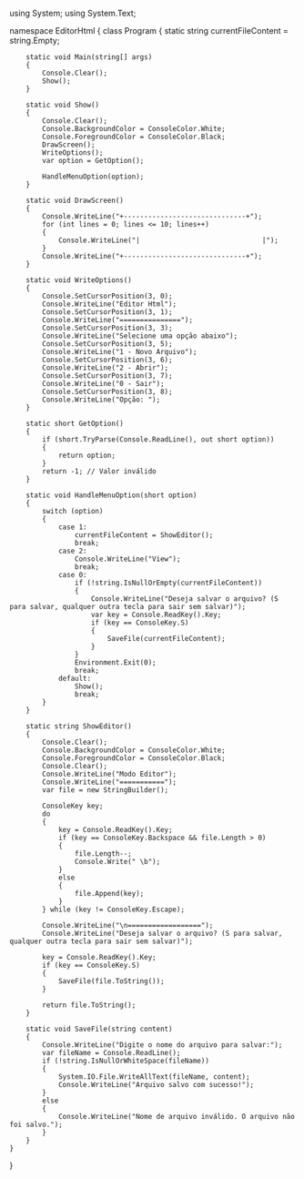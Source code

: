 using System;
using System.Text;

namespace EditorHtml
{
    class Program
    {
        static string currentFileContent = string.Empty;

        static void Main(string[] args)
        {
            Console.Clear();
            Show();
        }

        static void Show()
        {
            Console.Clear();
            Console.BackgroundColor = ConsoleColor.White;
            Console.ForegroundColor = ConsoleColor.Black;
            DrawScreen();
            WriteOptions();
            var option = GetOption();

            HandleMenuOption(option);
        }

        static void DrawScreen()
        {
            Console.WriteLine("+------------------------------+");
            for (int lines = 0; lines <= 10; lines++)
            {
                Console.WriteLine("|                              |");
            }
            Console.WriteLine("+------------------------------+");
        }

        static void WriteOptions()
        {
            Console.SetCursorPosition(3, 0);
            Console.WriteLine("Editor Html");
            Console.SetCursorPosition(3, 1);
            Console.WriteLine("===============");
            Console.SetCursorPosition(3, 3);
            Console.WriteLine("Selecione uma opção abaixo");
            Console.SetCursorPosition(3, 5);
            Console.WriteLine("1 - Novo Arquivo");
            Console.SetCursorPosition(3, 6);
            Console.WriteLine("2 - Abrir");
            Console.SetCursorPosition(3, 7);
            Console.WriteLine("0 - Sair");
            Console.SetCursorPosition(3, 8);
            Console.WriteLine("Opção: ");
        }

        static short GetOption()
        {
            if (short.TryParse(Console.ReadLine(), out short option))
            {
                return option;
            }
            return -1; // Valor inválido
        }

        static void HandleMenuOption(short option)
        {
            switch (option)
            {
                case 1:
                    currentFileContent = ShowEditor();
                    break;
                case 2:
                    Console.WriteLine("View");
                    break;
                case 0:
                    if (!string.IsNullOrEmpty(currentFileContent))
                    {
                        Console.WriteLine("Deseja salvar o arquivo? (S para salvar, qualquer outra tecla para sair sem salvar)");
                        var key = Console.ReadKey().Key;
                        if (key == ConsoleKey.S)
                        {
                            SaveFile(currentFileContent);
                        }
                    }
                    Environment.Exit(0);
                    break;
                default:
                    Show();
                    break;
            }
        }

        static string ShowEditor()
        {
            Console.Clear();
            Console.BackgroundColor = ConsoleColor.White;
            Console.ForegroundColor = ConsoleColor.Black;
            Console.Clear();
            Console.WriteLine("Modo Editor");
            Console.WriteLine("===========");
            var file = new StringBuilder();

            ConsoleKey key;
            do
            {
                key = Console.ReadKey().Key;
                if (key == ConsoleKey.Backspace && file.Length > 0)
                {
                    file.Length--;
                    Console.Write(" \b");
                }
                else
                {
                    file.Append(key);
                }
            } while (key != ConsoleKey.Escape);

            Console.WriteLine("\n==================");
            Console.WriteLine("Deseja salvar o arquivo? (S para salvar, qualquer outra tecla para sair sem salvar)");

            key = Console.ReadKey().Key;
            if (key == ConsoleKey.S)
            {
                SaveFile(file.ToString());
            }

            return file.ToString();
        }

        static void SaveFile(string content)
        {
            Console.WriteLine("Digite o nome do arquivo para salvar:");
            var fileName = Console.ReadLine();
            if (!string.IsNullOrWhiteSpace(fileName))
            {
                System.IO.File.WriteAllText(fileName, content);
                Console.WriteLine("Arquivo salvo com sucesso!");
            }
            else
            {
                Console.WriteLine("Nome de arquivo inválido. O arquivo não foi salvo.");
            }
        }
    }
}
